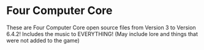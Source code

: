 # Four Computer Core
These are Four Computer Core open source files from Version 3 to Version 6.4.2! Includes the music to EVERYTHING! (May include lore and things that were not added to the game)
